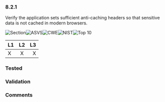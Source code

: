 ### 8.2.1 
Verify the application sets sufficient anti-caching headers so that sensitive data is not cached in modern browsers.

![Section](https://img.shields.io/badge/V8-green.svg)![ASVS](https://img.shields.io/badge/ASVS-8.2.1-blue.svg)![CWE](https://img.shields.io/badge/CWE--red.svg)![NIST](https://img.shields.io/badge/NIST--important.svg)![Top 10](https://img.shields.io/badge/--lightgray.svg)

| L1| L2| L3|
| --|:--:|-:|
| X | X | X |

### Tested

### Validation

### Comments

        